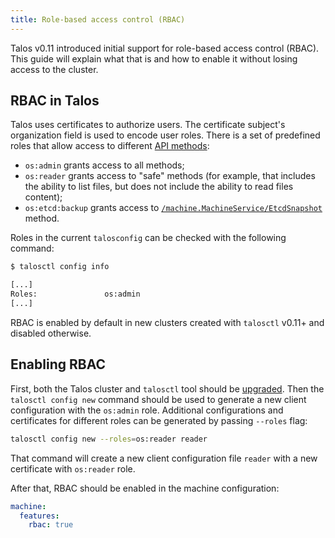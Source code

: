 ```yaml
---
title: Role-based access control (RBAC)
---
```


Talos v0.11 introduced initial support for role-based access control (RBAC).
This guide will explain what that is and how to enable it without losing access to the cluster.

## RBAC in Talos

Talos uses certificates to authorize users.
The certificate subject's organization field is used to encode user roles.
There is a set of predefined roles that allow access to different [API methods](../../reference/api/):

* `os:admin` grants access to all methods;
* `os:reader` grants access to "safe" methods (for example, that includes the ability to list files, but does not include the ability to read files content);
* `os:etcd:backup` grants access to [`/machine.MachineService/EtcdSnapshot`](../../reference/api/#machine.EtcdSnapshotRequest) method.

Roles in the current `talosconfig` can be checked with the following command:

```sh
$ talosctl config info

[...]
Roles:               os:admin
[...]
```

RBAC is enabled by default in new clusters created with `talosctl` v0.11+ and disabled otherwise.

## Enabling RBAC

First, both the Talos cluster and `talosctl` tool should be [upgraded](../upgrading-talos/).
Then the `talosctl config new` command should be used to generate a new client configuration with the `os:admin` role.
Additional configurations and certificates for different roles can be generated by passing `--roles` flag:

```sh
talosctl config new --roles=os:reader reader
```

That command will create a new client configuration file `reader` with a new certificate with `os:reader` role.

After that, RBAC should be enabled in the machine configuration:

```yaml
machine:
  features:
    rbac: true
```
